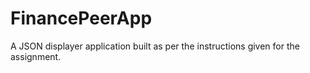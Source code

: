 # FinancePeerApp
A JSON displayer application built as per the instructions given for the assignment.
